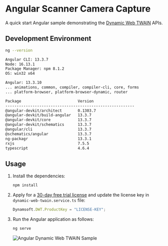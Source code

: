 # Angular Scanner Camera Capture
A quick start Angular sample demonstrating the [Dynamic Web TWAIN](https://www.dynamsoft.com/web-twain/overview/) APIs.

## Development Environment

```bash
ng --version

Angular CLI: 13.3.7
Node: 16.13.1
Package Manager: npm 8.1.2
OS: win32 x64

Angular: 13.3.10
... animations, common, compiler, compiler-cli, core, forms
... platform-browser, platform-browser-dynamic, router

Package                         Version
---------------------------------------------------------
@angular-devkit/architect       0.1303.7
@angular-devkit/build-angular   13.3.7
@angular-devkit/core            13.3.7
@angular-devkit/schematics      13.3.7
@angular/cli                    13.3.7
@schematics/angular             13.3.7
ng-packagr                      13.3.1
rxjs                            7.5.5
typescript                      4.6.4

```


## Usage
1. Install the dependencies:
    
    ```bash
    npm install
    ```

2. Apply for a [30-day free trial license](https://www.dynamsoft.com/customer/license/trialLicense?product=dwt) and update the license key in `dynamic-web-twain.service.ts` file:
    
    ```typescript
    Dynamsoft.DWT.ProductKey = "LICENSE-KEY";
    ```
    
3. Run the Angular application as follows:
    
    ```bash
    ng serve
    ```

    ![Angular Dynamic Web TWAIN Sample](https://www.dynamsoft.com/codepool/img/2022/10/angular-web-twain-sample.png)

